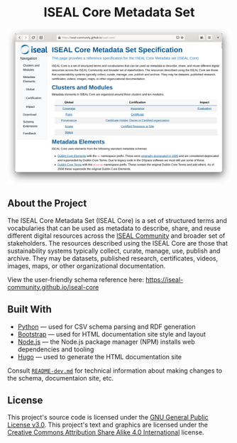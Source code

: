 <h1 align="center">ISEAL Core Metadata Set</h1>

<p align="center">
  <img width="600" alt="Screenshot of ISEAL Core Metadata Set documentation" src="screenshot.png">
</p>

## About the Project
The ISEAL Core Metadata Set (ISEAL Core) is a set of structured terms and vocabularies that can be used as metadata to describe, share, and reuse different digital resources across the [ISEAL Community](https://www.isealalliance.org/innovations-standards/innovations-projects/shared-vocabulary-building-common-language) and broader set of stakeholders. The resources described using the ISEAL Core are those that sustainability systems typically collect, curate, manage, use, publish and archive. They may be datasets, published research, certificates, videos, images, maps, or other organizational documentation.

View the user-friendly schema reference here: https://iseal-community.github.io/iseal-core

## Built With

- [Python](https://python.org/) — used for CSV schema parsing and RDF generation
- [Bootstrap](https://getbootstrap.com/) — used for HTML documentation site style and layout
- [Node.js](https://nodejs.org/) — the Node.js package manager (NPM) installs web dependencies and tooling
- [Hugo](https://gohugo.io/) — used to generate the HTML documentation site

Consult [`README-dev.md`](README-dev.md) for technical information about making changes to the schema, documentaion site, etc.

## License

This project's source code is licensed under the [GNU General Public License v3.0](https://www.gnu.org/licenses/gpl-3.0-standalone.html). This project's text and graphics are licensed under the [Creative Commons Attribution Share Alike 4.0 International](https://creativecommons.org/licenses/by-sa/4.0/legalcode) license.
